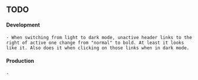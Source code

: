 ## TODO

#### Development

    - When switching from light to dark mode, unactive header links to the right of active one change from "normal" to bold. At least it looks like it. Also does it when clicking on those links when in dark mode.

#### Production

    -
